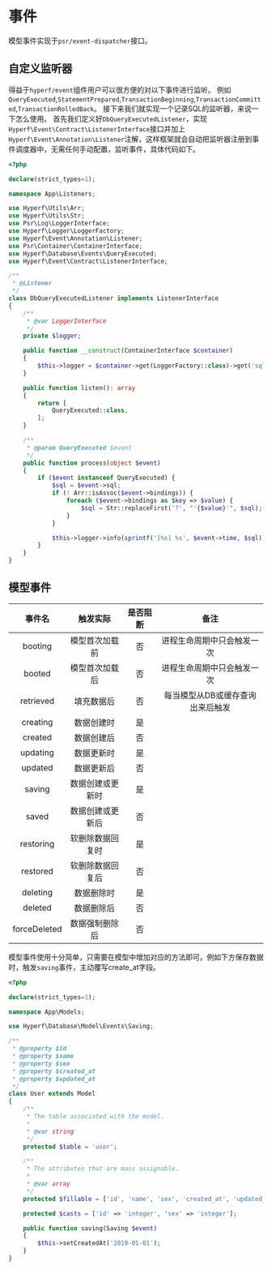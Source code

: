 # 事件
模型事件实现于`psr/event-dispatcher`接口。

## 自定义监听器
得益于`hyperf/event`组件用户可以很方便的对以下事件进行监听。
例如`QueryExecuted`,`StatementPrepared`,`TransactionBeginning`,`TransactionCommitted`,`TransactionRolledBack`。
接下来我们就实现一个记录SQL的监听器，来说一下怎么使用。
首先我们定义好`DbQueryExecutedListener`，实现`Hyperf\Event\Contract\ListenerInterface`接口并加上`Hyperf\Event\Annotation\Listener`注解，这样框架就会自动把监听器注册到事件调度器中，无需任何手动配置，监听事件，具体代码如下。

```php
<?php

declare(strict_types=1);

namespace App\Listeners;

use Hyperf\Utils\Arr;
use Hyperf\Utils\Str;
use Psr\Log\LoggerInterface;
use Hyperf\Logger\LoggerFactory;
use Hyperf\Event\Annotation\Listener;
use Psr\Container\ContainerInterface;
use Hyperf\Database\Events\QueryExecuted;
use Hyperf\Event\Contract\ListenerInterface;

/**
 * @Listener
 */
class DbQueryExecutedListener implements ListenerInterface
{
    /**
     * @var LoggerInterface
     */
    private $logger;

    public function __construct(ContainerInterface $container)
    {
        $this->logger = $container->get(LoggerFactory::class)->get('sql');
    }

    public function listen(): array
    {
        return [
            QueryExecuted::class,
        ];
    }

    /**
     * @param QueryExecuted $event
     */
    public function process(object $event)
    {
        if ($event instanceof QueryExecuted) {
            $sql = $event->sql;
            if (! Arr::isAssoc($event->bindings)) {
                foreach ($event->bindings as $key => $value) {
                    $sql = Str::replaceFirst('?', "'{$value}'", $sql);
                }
            }

            $this->logger->info(sprintf('[%s] %s', $event->time, $sql));
        }
    }
}

```

## 模型事件

|    事件名    |     触发实际     | 是否阻断 |               备注               |
|:------------:|:----------------:|:--------:|:--------------------------------:|
|   booting    |  模型首次加载前  |    否    |    进程生命周期中只会触发一次    |
|    booted    |  模型首次加载后  |    否    |    进程生命周期中只会触发一次    |
|  retrieved   |    填充数据后    |    否    | 每当模型从DB或缓存查询出来后触发 |
|   creating   |    数据创建时    |    是    |                                |
|   created    |    数据创建后    |    否    |                                  |
|   updating   |    数据更新时    |    是    |                                  |
|   updated    |    数据更新后    |    否    |                                  |
|    saving    | 数据创建或更新时 |    是    |                                  |
|    saved     | 数据创建或更新后 |    否    |                                  |
|  restoring   | 软删除数据回复时 |    是    |                                  |
|   restored   | 软删除数据回复后 |    否    |                                  |
|   deleting   |    数据删除时    |    是    |                                  |
|   deleted    |    数据删除后    |    否    |                                  |
| forceDeleted |  数据强制删除后  |    否    |                                  |

模型事件使用十分简单，只需要在模型中增加对应的方法即可。例如下方保存数据时，触发`saving`事件，主动覆写create_at字段。

```php
<?php

declare(strict_types=1);

namespace App\Models;

use Hyperf\Database\Model\Events\Saving;

/**
 * @property $id
 * @property $name
 * @property $sex
 * @property $created_at
 * @property $updated_at
 */
class User extends Model
{
    /**
     * The table associated with the model.
     *
     * @var string
     */
    protected $table = 'user';

    /**
     * The attributes that are mass assignable.
     *
     * @var array
     */
    protected $fillable = ['id', 'name', 'sex', 'created_at', 'updated_at'];

    protected $casts = ['id' => 'integer', 'sex' => 'integer'];

    public function saving(Saving $event)
    {
        $this->setCreatedAt('2019-01-01');
    }
}

```